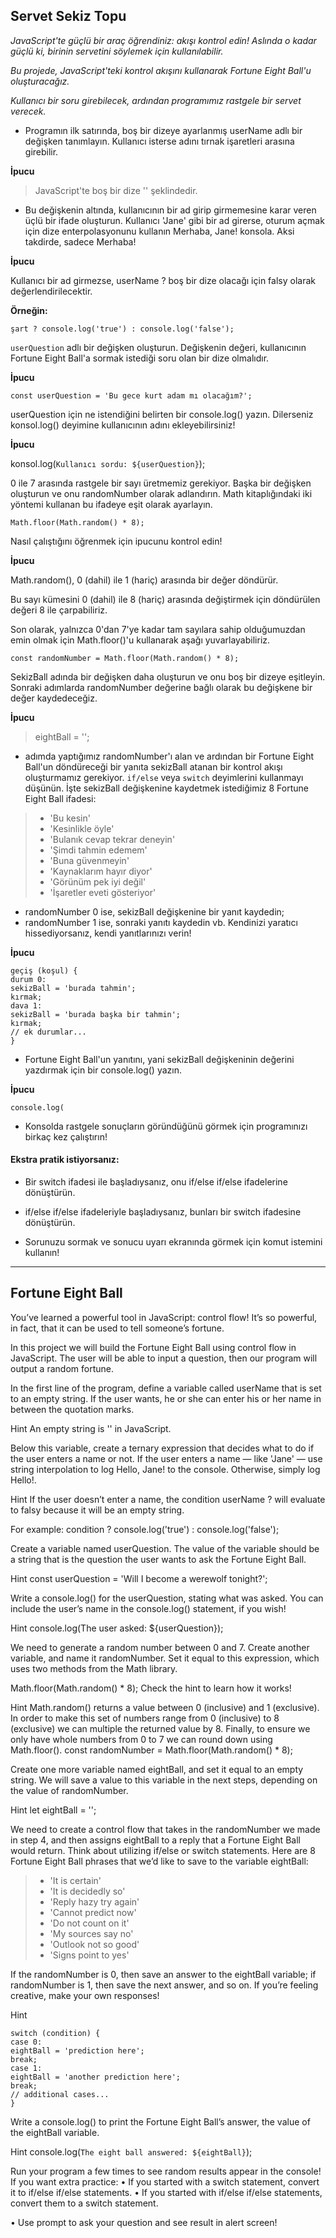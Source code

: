 ## Servet Sekiz Topu

*JavaScript'te güçlü bir araç öğrendiniz: akışı kontrol edin! Aslında o kadar güçlü ki, birinin servetini söylemek için kullanılabilir.*

*Bu projede, JavaScript'teki kontrol akışını kullanarak Fortune Eight Ball'u oluşturacağız.*

*Kullanıcı bir soru girebilecek, ardından programımız rastgele bir servet verecek.*

* Programın ilk satırında, boş bir dizeye ayarlanmış userName adlı bir değişken tanımlayın. Kullanıcı isterse adını tırnak işaretleri arasına girebilir.

**İpucu**

> JavaScript'te boş bir dize '' şeklindedir.

* Bu değişkenin altında, kullanıcının bir ad girip girmemesine karar veren üçlü bir ifade oluşturun. Kullanıcı 'Jane' gibi bir ad girerse, oturum açmak için dize enterpolasyonunu kullanın Merhaba, Jane! konsola. Aksi takdirde, sadece Merhaba!

**İpucu**

Kullanıcı bir ad girmezse, userName ? boş bir dize olacağı için falsy olarak değerlendirilecektir.

**Örneğin:**

`şart ? console.log('true') : console.log('false');`

`userQuestion` adlı bir değişken oluşturun. Değişkenin değeri, kullanıcının Fortune Eight Ball'a sormak istediği soru olan bir dize olmalıdır.

**İpucu**

`const userQuestion = 'Bu gece kurt adam mı olacağım?';`

userQuestion için ne istendiğini belirten bir console.log() yazın. Dilerseniz konsol.log() deyimine kullanıcının adını ekleyebilirsiniz!

**İpucu**

konsol.log(`Kullanıcı sordu: ${userQuestion}`);

0 ile 7 arasında rastgele bir sayı üretmemiz gerekiyor.
Başka bir değişken oluşturun ve onu randomNumber olarak adlandırın. Math kitaplığındaki iki yöntemi kullanan bu ifadeye eşit olarak ayarlayın.

`Math.floor(Math.random() * 8);`

Nasıl çalıştığını öğrenmek için ipucunu kontrol edin!

**İpucu**

Math.random(), 0 (dahil) ile 1 (hariç) arasında bir değer döndürür.

Bu sayı kümesini 0 (dahil) ile 8 (hariç) arasında değiştirmek için döndürülen değeri 8 ile çarpabiliriz.

Son olarak, yalnızca 0'dan 7'ye kadar tam sayılara sahip olduğumuzdan emin olmak için Math.floor()'u kullanarak aşağı yuvarlayabiliriz.

`const randomNumber = Math.floor(Math.random() * 8);`

SekizBall adında bir değişken daha oluşturun ve onu boş bir dizeye eşitleyin. Sonraki adımlarda randomNumber değerine bağlı olarak bu değişkene bir değer kaydedeceğiz.

**İpucu**

> eightBall = '';

* adımda yaptığımız randomNumber'ı alan ve ardından bir Fortune Eight Ball'un döndüreceği bir yanıta sekizBall atanan bir kontrol akışı oluşturmamız gerekiyor. `if/else` veya `switch` deyimlerini kullanmayı düşünün. İşte sekizBall değişkenine kaydetmek istediğimiz 8 Fortune Eight Ball ifadesi:

> * 'Bu kesin'
> * 'Kesinlikle öyle'
> * 'Bulanık cevap tekrar deneyin'
> * 'Şimdi tahmin edemem'
> * 'Buna güvenmeyin'
> * 'Kaynaklarım hayır diyor'
> * 'Görünüm pek iyi değil'
> * 'İşaretler eveti gösteriyor'

* randomNumber 0 ise, sekizBall değişkenine bir yanıt kaydedin;
* randomNumber 1 ise, sonraki yanıtı kaydedin vb. Kendinizi yaratıcı hissediyorsanız, kendi yanıtlarınızı verin!

**İpucu**

```
geçiş (koşul) {
durum 0:
sekizBall = 'burada tahmin';
kırmak;
dava 1:
sekizBall = 'burada başka bir tahmin';
kırmak;
// ek durumlar...
}
```

* Fortune Eight Ball'un yanıtını, yani sekizBall değişkeninin değerini yazdırmak için bir console.log() yazın.

**İpucu**

`console.log(`

* Konsolda rastgele sonuçların göründüğünü görmek için programınızı birkaç kez çalıştırın!

#### Ekstra pratik istiyorsanız:

* Bir switch ifadesi ile başladıysanız, onu if/else if/else ifadelerine dönüştürün.
* if/else if/else ifadeleriyle başladıysanız, bunları bir switch ifadesine dönüştürün.

* Sorunuzu sormak ve sonucu uyarı ekranında görmek için komut istemini kullanın!

---

## Fortune Eight Ball

You’ve learned a powerful tool in JavaScript: control flow! It’s so powerful, in fact, that it can be used to tell someone’s fortune.

In this project we will build the Fortune Eight Ball using control flow in JavaScript.
The user will be able to input a question, then our program will output a random fortune.

In the first line of the program, define a variable called userName that is set to an empty string.
If the user wants, he or she can enter his or her name in between the quotation marks.

Hint
An empty string is '' in JavaScript.

Below this variable, create a ternary expression that decides what to do if the user enters a name or not. If the user enters a name — like 'Jane' — use string interpolation to log Hello, Jane! to the console. Otherwise, simply log Hello!.

Hint
If the user doesn’t enter a name, the condition userName ? will evaluate to falsy because it will be an empty string.

For example:
condition ? console.log('true') : console.log('false');

Create a variable named userQuestion. The value of the variable should be a string that is the question the user wants to ask the Fortune Eight Ball.

Hint
const userQuestion = 'Will I become a werewolf tonight?';

Write a console.log() for the userQuestion, stating what was asked. You can include the user’s name in the console.log() statement, if you wish!

Hint
console.log(The user asked: ${userQuestion});

We need to generate a random number between 0 and 7.
Create another variable, and name it randomNumber. Set it equal to this expression, which uses two methods from the Math library.

Math.floor(Math.random() * 8);
Check the hint to learn how it works!

Hint
Math.random() returns a value between 0 (inclusive) and 1 (exclusive).
In order to make this set of numbers range from 0 (inclusive) to 8 (exclusive) we can multiple the returned value by 8.
Finally, to ensure we only have whole numbers from 0 to 7 we can round down using Math.floor().
const randomNumber = Math.floor(Math.random() * 8);

Create one more variable named eightBall, and set it equal to an empty string. We will save a value to this variable in the next steps, depending on the value of randomNumber.

Hint
let eightBall = '';

We need to create a control flow that takes in the randomNumber we made in step 4, and then assigns eightBall to a reply that a Fortune Eight Ball would return. Think about utilizing if/else or switch statements. Here are 8 Fortune Eight Ball phrases that we’d like to save to the variable eightBall:

> * 'It is certain'
> * 'It is decidedly so'
> * 'Reply hazy try again'
> * 'Cannot predict now'
> * 'Do not count on it'
> * 'My sources say no'
> * 'Outlook not so good'
> * 'Signs point to yes'

If the randomNumber is 0, then save an answer to the eightBall variable; if randomNumber is 1, then save the next answer, and so on. If you’re feeling creative, make your own responses!

Hint

```
switch (condition) {
case 0:
eightBall = 'prediction here';
break;
case 1:
eightBall = 'another prediction here';
break;
// additional cases...
}
```

Write a console.log() to print the Fortune Eight Ball’s answer, the value of the eightBall variable.

Hint
console.log(`The eight ball answered: ${eightBall}`);

Run your program a few times to see random results appear in the console!
If you want extra practice:
•	If you started with a switch statement, convert it to if/else if/else statements.
•	If you started with if/else if/else statements, convert them to a switch statement.

•	Use prompt to ask your question and see result in alert screen!
